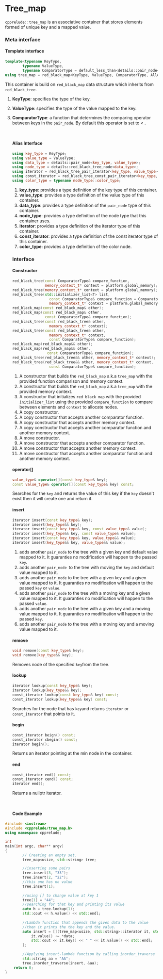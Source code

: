 # Tree_map

`cpprelude::tree_map`  is an associative container that stores elements formed of unique key and a mapped value. 

### Meta interface

#### Template interface

```c++
template<typename KeyType, 
		typename ValueType,
		typename ComparatorType = default_less_than<details::pair_node<KeyType,ValueType>>>
using tree_map = red_black_map<KeyType, ValueType, ComparatorType, AllocatorT>;
```

This container is build on `red_black_map` data structure which inherits from `red_black_tree`.

1. **KeyType**: specifies the type of the key.

2. **ValueType**: specifies the type of the value mapped to the key.

3. **ComparatorType**: a function that determines the comparing operator between keys in the `pair_node`. By default this operator is set to < .

   ​

   #### Alias Interface

   ```C++
   using key_type = KeyType;
   using value_type = ValueType;
   using data_type = details::pair_node<key_type, value_type>;
   using node_type = details::red_black_tree_node<data_type>;
   using iterator = red_black_tree_pair_iterator<key_type, value_type>;
   using const_iterator = red_black_tree_const_pair_iterator<key_type, value_type>;
   using color_type = typename node_type::color_type;
   ```

   1. **key_type**:  provides a type definition of the key type of this container.
   2. **value_type**:  provides a type definition of the value type of this container.
   3. **data_type**: provides a type definition of the `pair_node` type of this container.
   4. **node_type**: provides a type definition of the node type that this container uses.
   5. **iterator**: provides a type definition of the iterator type of this container.
   6. **const_iterator**: provides a type definition of the const iterator type of this container.
   7. **color_type**: provides a type definition of the color node.

   ### Interface

   #### Constructor

   ```c++
   red_black_tree(const ComparatorType& compare_function, 
                  memory_context_t* context = platform.global_memory);
   red_black_tree(memory_context_t* context = platform.global_memory);
   red_black_tree(std::initializer_list<T> list,
         			const ComparatorType& compare_function = ComparatorType(),
         			memory_context_t* context = platform.global_memory);
   red_black_map(const red_black_map& other);
   red_black_map(const red_black_map& other,
                  const ComparatorType& compare_function);
   red_black_tree(const red_black_tree& other,
         			memory_context_t* context);
   red_black_tree(const red_black_tree& other,
         			memory_context_t* context,
         			const ComparatorType& compare_function);
   red_black_map(red_black_map&& other);
   red_black_map(red_black_map&& other, 
                   const ComparatorType& compare_function);
   red_black_tree(red_black_tree&& other, memory_context_t* context);
   red_black_tree(red_black_tree&& other, memory_context_t* context,
        			const ComparatorType& compare_function);
   ```

   1. A constructor that builds the `red_black_map` a.k.a `tree_map` with the provided function comparison and memory context.
   2. A constructor that builds the `red_black_map` a.k.a `tree_map` with the provided memory context.
   3. A constructor that initializes `red_black_map` with the provided `initializer_list` using the provided `compare_function`  to compare between elements and `context` to allocate nodes.
   4. A copy constructor.
   5. A copy constructor that accepts another comparator function.
   6. A copy constructor that accepts another memory context.
   7. A copy constructor that accepts another comparator function and another memory context.
   8. A move constructor.
   9. A move constructor that accepts another comparator function.
   10. A move constructor that accepts another memory context.
   11. A move constructor that accepts another comparator function and another memory context.

   #### operator[]

   ```c++
   value_type& operator[](const key_type& key);
   const value_type& operator[](const key_type& key) const;
   ```

   Searches for the `key` and returns the value of this key if the `key` doesn't exist then it will create one and return it.

   #### insert

   ```c++
   iterator insert(const key_type& key);
   iterator insert(key_type&& key);
   iterator insert(const key_type& key, const value_type& value);
   iterator insert(key_type&& key, const value_type& value);
   iterator insert(const key_type& key, value_type&& value);
   iterator insert(key_type&& key, value_type&& value);
   ```

   1. adds another `pair_node` to the tree with a given key and default value mapped to it. It guaranties no modification will happen to the passed `key`.
   2. adds another `pair_node `to the tree with moving the `key` and default value mapped to it.
   3. adds another `pair_node` to the tree with a given key and a given value mapped to it. It guaranties no modification will happen to the passed `key` or `value`.
   4. adds another `pair_node` to the tree with a moving key and a given value mapped to it. It guaranties no modification will happen to the passed  `value`.
   5. adds another `pair_node` to the tree with a given key and a moving value mapped to it. It guaranties no modification will happen to the passed  `key`.
   6. adds another `pair_node` to the tree with a moving key and a moving value mapped to it. 

   #### remove

   ```c++
   void remove(const key_type& key);
   void remove(key_type&& key);
   ```

    Removes node of the specified `key`from the tree. 

   #### lookup

   ```c++
   iterator lookup(const key_type& key);
   iterator lookup(key_type&& key);
   const_iterator lookup(const key_type& key) const;
   const_iterator lookup(key_type&& key) const;
   ```

   Searches for the node that has `key`and returns `iterator` or `const_iterator` that points to it. 

   #### begin

   ```c++
   const_iterator beign() const;
   const_iterator cbegin() const;
   iterator begin();
   ```

   Returns an iterator pointing at the min node in the container.

   #### end

   ```c++
   const_iterator end() const;
   const_iterator cend() const;
   iterator end();
   ```

   Returns a nullptr iterator.

   ​

   #### Code Example


```c++
#include <iostream>
#include <cpprelude/tree_map.h>
using namespace cpprelude;

int
main(int argc, char** argv)
{
    	// Creating an empty set.
		tree_map<usize, std::string> tree;

		//inserting some pairs
		tree.insert(3, "33");
		tree.insert(2, "22");
		//this one has no value
		tree.insert(1);
		
		//using [] to change value at key 1
		tree[1] = "44";
		//searching for that key and printing its value
		auto h = tree.lookup(1);
		std::cout << h.value() << std::endl; 
  
		//Lambda function that appends the given data to the value 
  		//then it prints the the key and the value.
		auto insert = [](tree_map<usize, std::string>::iterator it, std::string* data) {
			it.value() += *data;
			std::cout << it.key() << " " << it.value() << std::endl;
		};
  
		//Applying insert-lambda function by calling inorder_traverse
		std::string aa = "AA";
		tree.inorder_traverse(insert, &aa);
	return 0;
}
```

